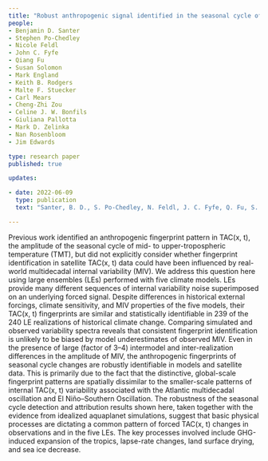```yaml
---
title: "Robust anthropogenic signal identified in the seasonal cycle of tropospheric temperature"
people:
- Benjamin D. Santer
- Stephen Po-Chedley
- Nicole Feldl
- John C. Fyfe
- Qiang Fu
- Susan Solomon
- Mark England
- Keith B. Rodgers
- Malte F. Stuecker
- Carl Mears
- Cheng-Zhi Zou
- Celine J. W. Bonfils
- Giuliana Pallotta
- Mark D. Zelinka
- Nan Rosenbloom
- Jim Edwards 

type: research paper
published: true

updates:

- date: 2022-06-09
  type: publication
  text: "Santer, B. D., S. Po-Chedley, N. Feldl, J. C. Fyfe, Q. Fu, S. Solomon, M. England, K. B. Rodgers, M. F. Stuecker, C. Mears, C.-Z. Zou, C. J. W. Bonfils, G. Pallotta, M. D. Zelinka, N. Rosenbloom, J. Edwards (2022), Robust anthropogenic signal identified in the seasonal cycle of tropospheric temperature, *Journal of Climate*, 35(18), 6075–6100, [doi:10.1175/JCLI-D-21-0766.1](https://doi.org/10.1175/JCLI-D-21-0766.1)."

---
```


Previous work identified an anthropogenic fingerprint pattern in TAC(x, t), the amplitude of the seasonal cycle of mid- to upper-tropospheric temperature (TMT), but did not explicitly consider whether fingerprint identification in satellite TAC(x, t) data could have been influenced by real-world multidecadal internal variability (MIV). We address this question here using large ensembles (LEs) performed with five climate models. LEs provide many different sequences of internal variability noise superimposed on an underlying forced signal. Despite differences in historical external forcings, climate sensitivity, and MIV properties of the five models, their TAC(x, t) fingerprints are similar and statistically identifiable in 239 of the 240 LE realizations of historical climate change. Comparing simulated and observed variability spectra reveals that consistent fingerprint identification is unlikely to be biased by model underestimates of observed MIV. Even in the presence of large (factor of 3–4) intermodel and inter-realization differences in the amplitude of MIV, the anthropogenic fingerprints of seasonal cycle changes are robustly identifiable in models and satellite data. This is primarily due to the fact that the distinctive, global-scale fingerprint patterns are spatially dissimilar to the smaller-scale patterns of internal TAC(x, t) variability associated with the Atlantic multidecadal oscillation and El Niño–Southern Oscillation. The robustness of the seasonal cycle detection and attribution results shown here, taken together with the evidence from idealized aquaplanet simulations, suggest that basic physical processes are dictating a common pattern of forced TAC(x, t) changes in observations and in the five LEs. The key processes involved include GHG-induced expansion of the tropics, lapse-rate changes, land surface drying, and sea ice decrease.

